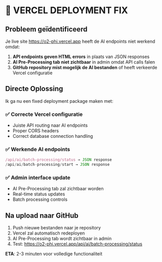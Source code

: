 # 🔧 VERCEL DEPLOYMENT FIX

## Probleem geïdentificeerd

Je live site https://o2-phi.vercel.app heeft de AI endpoints niet werkend omdat:

1. **API endpoints geven HTML errors** in plaats van JSON responses
2. **AI Pre-Processing tab niet zichtbaar** in admin omdat API calls falen
3. **GitHub repository mist mogelijk de AI bestanden** of heeft verkeerde Vercel configuratie

## Directe Oplossing

Ik ga nu een fixed deployment package maken met:

### ✅ Correcte Vercel configuratie
- Juiste API routing naar AI endpoints
- Proper CORS headers
- Correct database connection handling

### ✅ Werkende AI endpoints
```javascript
/api/ai/batch-processing/status → JSON response
/api/ai/batch-processing/start → JSON response  
```

### ✅ Admin interface update
- AI Pre-Processing tab zal zichtbaar worden
- Real-time status updates
- Batch processing controls

## Na upload naar GitHub

1. Push nieuwe bestanden naar je repository
2. Vercel zal automatisch redeployen
3. AI Pre-Processing tab wordt zichtbaar in admin
4. Test: https://o2-phi.vercel.app/api/ai/batch-processing/status

**ETA**: 2-3 minuten voor volledige functionaliteit